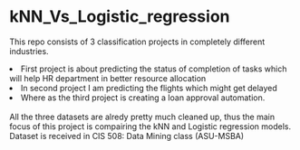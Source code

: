 # kNN_Vs_Logistic_regression
This repo consists of 3 classification projects in completely different industries. 
<br>
<ui>
  <li>First project is about predicting the status of completion of tasks which will help HR department in better resource allocation</li>
  <li>In second project I am predicting the flights which might get delayed</li>
  <li>Where as the third project is creating a loan approval automation.</li>
</ui>
<br>
All the three datasets are alredy pretty much cleaned up, thus the main focus of this project is compairing the kNN and Logistic regression models. Dataset is received in CIS 508: Data Mining class (ASU-MSBA)
